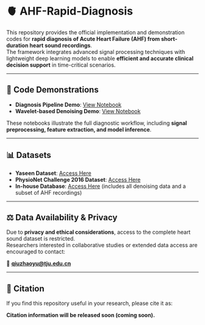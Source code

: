 # 🫀 AHF-Rapid-Diagnosis  

This repository provides the official implementation and demonstration codes for **rapid diagnosis of Acute Heart Failure (AHF) from short-duration heart sound recordings**.  
The framework integrates advanced signal processing techniques with lightweight deep learning models to enable **efficient and accurate clinical decision support** in time-critical scenarios.  

---

## 🔬 Code Demonstrations  

- **Diagnosis Pipeline Demo**: [View Notebook](https://github.com/qiuzhaoyu/AHF-Rapid-Diagnosis/blob/main/demo.ipynb)  
- **Wavelet-based Denoising Demo**: [View Notebook](https://github.com/qiuzhaoyu/AHF-Rapid-Diagnosis/blob/main/wavelet%20denoising.ipynb)  

These notebooks illustrate the full diagnostic workflow, including **signal preprocessing, feature extraction, and model inference**.  

---

## 📊 Datasets  

- **Yaseen Dataset**: [Access Here](https://github.com/yaseen21khan/Classification-of-Heart-Sound-Signal-Using-Multiple-Features-)  
- **PhysioNet Challenge 2016 Dataset**: [Access Here](https://physionet.org/content/challenge-2016/1.0.0/#:~:text=The%202016%20PhysioNet%2FCinC%20Challenge,in%2Dhome%20visits)  
- **In-house Database**: [Access Here](https://github.com/qiuzhaoyu/AHF-Rapid-Diagnosis/tree/main/Database) (includes all denoising data and a subset of AHF recordings)  

---

## ⚖️ Data Availability & Privacy  

Due to **privacy and ethical considerations**, access to the complete heart sound dataset is restricted.  
Researchers interested in collaborative studies or extended data access are encouraged to contact:  

📩 **qiuzhaoyu@tju.edu.cn**  

---

## 📖 Citation  

If you find this repository useful in your research, please cite it as:  

**Citation information will be released soon (coming soon).**
